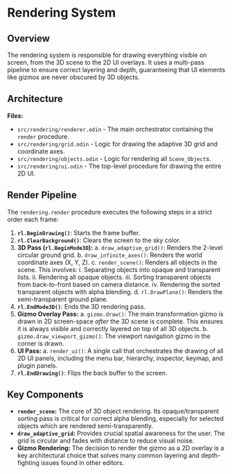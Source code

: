 # Rendering System

## Overview

The rendering system is responsible for drawing everything visible on screen, from the 3D scene to the 2D UI overlays. It uses a multi-pass pipeline to ensure correct layering and depth, guaranteeing that UI elements like gizmos are never obscured by 3D objects.

## Architecture

**Files:**
- `src/rendering/renderer.odin` - The main orchestrator containing the `render` procedure.
- `src/rendering/grid.odin` - Logic for drawing the adaptive 3D grid and coordinate axes.
- `src/rendering/objects.odin` - Logic for rendering all `Scene_Object`s.
- `src/rendering/ui.odin` - The top-level procedure for drawing the entire 2D UI.

## Render Pipeline

The `rendering.render` procedure executes the following steps in a strict order each frame:

1.  **`rl.BeginDrawing()`**: Starts the frame buffer.
2.  **`rl.ClearBackground()`**: Clears the screen to the sky color.
3.  **3D Pass (`rl.BeginMode3D`):**
    a.  `draw_adaptive_grid()`: Renders the 2-level circular ground grid.
    b.  `draw_infinite_axes()`: Renders the world coordinate axes (X, Y, Z).
    c.  `render_scene()`: Renders all objects in the scene. This involves:
        i.  Separating objects into opaque and transparent lists.
        ii. Rendering all opaque objects.
        iii. Sorting transparent objects from back-to-front based on camera distance.
        iv. Rendering the sorted transparent objects with alpha blending.
    d.  `rl.DrawPlane()`: Renders the semi-transparent ground plane.
4.  **`rl.EndMode3D()`**: Ends the 3D rendering pass.
5.  **Gizmo Overlay Pass:**
    a.  `gizmo.draw()`: The main transformation gizmo is drawn in 2D screen-space *after* the 3D scene is complete. This ensures it is always visible and correctly layered on top of all 3D objects.
    b.  `gizmo.draw_viewport_gizmo()`: The viewport navigation gizmo in the corner is drawn.
6.  **UI Pass:**
    a.  `render_ui()`: A single call that orchestrates the drawing of all 2D UI panels, including the menu bar, hierarchy, inspector, keymap, and plugin panels.
7.  **`rl.EndDrawing()`**: Flips the back buffer to the screen.

## Key Components

-   **`render_scene`:** The core of 3D object rendering. Its opaque/transparent sorting pass is critical for correct alpha blending, especially for selected objects which are rendered semi-transparently.
-   **`draw_adaptive_grid`:** Provides crucial spatial awareness for the user. The grid is circular and fades with distance to reduce visual noise.
-   **Gizmo Rendering:** The decision to render the gizmo as a 2D overlay is a key architectural choice that solves many common layering and depth-fighting issues found in other editors.